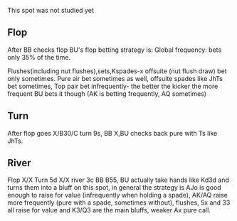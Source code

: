 This spot was not studied yet

## Flop

After BB checks flop BU's flop betting strategy is:
Global frequency: bets only 35% of the time.

Flushes(including nut flushes),sets,Kspades-x offsuite (nut flush draw) bet only sometimes.
Pure air bet sometimes as well, offsuite spades like JhTs bet sometimes,
Top pair bet infrequently- the better the kicker the more frequent BU bets it though (AK is betting frequently, AQ sometimes)


## Turn

After flop goes X/B30/C turn 9s, BB X,BU checks back pure with Ts like JhTs.

## River

Flop X/X Turn 5d X/X river 3c BB B55, BU actually take hands like Kd3d and turns them into a bluff on this spot, in general the strategy is AJo is good enough to raise for value (infrequently when holding a spade), AK/AQ raise more frequently (pure with a spade, sometimes without), flushes, 5x and 33 all raise for value and K3/Q3 are the main bluffs, weaker Ax pure call.
